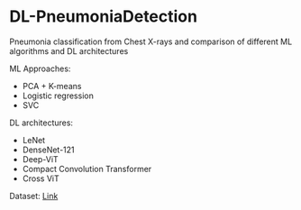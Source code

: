 # DL-PneumoniaDetection
Pneumonia classification from Chest X-rays and comparison of different ML algorithms and DL architectures

ML Approaches:
- PCA + K-means
- Logistic regression
- SVC

DL architectures:
- LeNet
- DenseNet-121
- Deep-ViT
- Compact Convolution Transformer
- Cross ViT

Dataset: [Link](https://www.kaggle.com/datasets/paultimothymooney/chest-xray-pneumonia)
